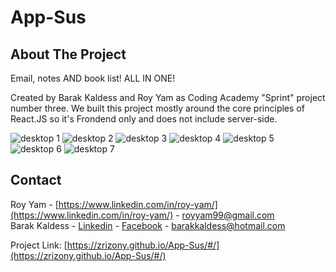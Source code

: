 # App-Sus

## About The Project

Email, notes AND book list! ALL IN ONE!

Created by Barak Kaldess and Roy Yam as Coding Academy "Sprint" project number three.
We built this project mostly around the core principles of React.JS so it's Frondend only and does not include server-side.

![desktop 1](https://res.cloudinary.com/dalkffrhf/image/upload/v1670170076/README%20imgs/App-Sus/home_liqiid.jpg)
![desktop 2](https://res.cloudinary.com/dalkffrhf/image/upload/v1670170076/README%20imgs/App-Sus/mail_r6ja77.jpg)
![desktop 3](https://res.cloudinary.com/dalkffrhf/image/upload/v1670170077/README%20imgs/App-Sus/notes_vb4nes.jpg)
![desktop 4](https://res.cloudinary.com/dalkffrhf/image/upload/v1670170076/README%20imgs/App-Sus/books_b1utep.jpg)
![desktop 5](https://res.cloudinary.com/dalkffrhf/image/upload/v1670170075/README%20imgs/App-Sus/book-details_r4ikz0.jpg)
![desktop 6](https://res.cloudinary.com/dalkffrhf/image/upload/v1670170074/README%20imgs/App-Sus/review_ho6emm.jpg)
![desktop 7](https://res.cloudinary.com/dalkffrhf/image/upload/v1670170075/README%20imgs/App-Sus/about_imywda.jpg)

## Contact

Roy Yam - [https://www.linkedin.com/in/roy-yam/](https://www.linkedin.com/in/roy-yam/) - royyam99@gmail.com
<br>
Barak Kaldess - [Linkedin](https://www.linkedin.com/in/barak-kaldess/) - [Facebook](https://www.facebook.com/barak.kaldess/) - barakkaldess@hotmail.com


Project Link: [https://zrizony.github.io/App-Sus/#/](https://zrizony.github.io/App-Sus/#/)
